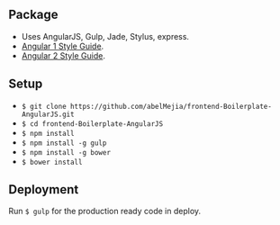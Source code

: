 
## Package

+ Uses AngularJS, Gulp, Jade, Stylus, express.
+ [Angular 1 Style Guide](https://github.com/johnpapa/angular-styleguide/blob/master/a1/README.md).
+ [Angular 2 Style Guide](https://github.com/johnpapa/angular-styleguide/blob/master/a2/README.md).

## Setup

+ `$ git clone https://github.com/abelMejia/frontend-Boilerplate-AngularJS.git`
+ `$ cd frontend-Boilerplate-AngularJS`
+ `$ npm install`
+ `$ npm install -g gulp`
+ `$ npm install -g bower`
+ `$ bower install`

## Deployment
Run `$ gulp` for the production ready code in deploy.

